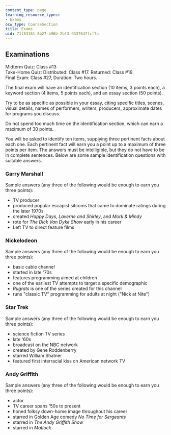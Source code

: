 ```yaml
---
content_type: page
learning_resource_types:
- Exams
ocw_type: CourseSection
title: Exams
uid: 71f83161-8b27-b96b-2bf3-9337647fcf7a
---
```


Examinations
------------

Midterm Quiz: Class #13  
Take-Home Quiz: Distributed: Class #17. Returned: Class #19.  
Final Exam: Class #27, Duration: Two hours.

The final exam will have an identification section (10 items, 3 points each), a keyword section (4 items, 5 points each), and an essay section (50 points).

Try to be as specific as possible in your essay, citing specific titles, scenes, visual details, names of performers, writers, producers, approximate dates for programs you discuss.

Do not spend too much time on the identification section, which can earn a maximum of 30 points.

You will be asked to identify ten items, supplying three pertinent facts about each one. Each pertinent fact will earn you a point up to a maximum of three points per item. The answers must be intelligible, but they do not have to be in complete sentences. Below are some sample identification questions with suitable answers.

### Garry Marshall

Sample answers (any three of the following would be enough to earn you three points):

*   TV producer
*   produced popular escapist sitcoms that came to dominate ratings during the later 1970s
*   created _Happy Days_, _Laverne and Shirley_, and _Mork & Mindy_
*   rote for _The Dick Van Dyke Show_ early in his career
*   Left TV to direct feature films

### Nickelodeon

Sample answers (any three of the following would be enough to earn you three points):

*   basic cable channel
*   started in late '70s
*   features programming aimed at children
*   one of the earliest TV attempts to target a specific demographic
*   _Rugrats_ is one of the series created for this channel
*   runs "classic TV" programming for adults at night ("Nick at Nite")

### Star Trek

Sample answers (any three of the following would be enough to earn you three points):

*   science fiction TV series
*   late '60s
*   broadcast on the NBC network
*   created by Gene Roddenberry
*   starred William Shatner
*   featured first interracial kiss on American network TV

### Andy Griffith

Sample answers (any three of the following would be enough to earn you three points):

*   actor
*   TV career spans '50s to present
*   honed folksy down-home image throughout his career
*   starred in Golden Age comedy _No Time for Sergeants_
*   starred in _The Andy Griffith Show_
*   starred in _Matlock_
